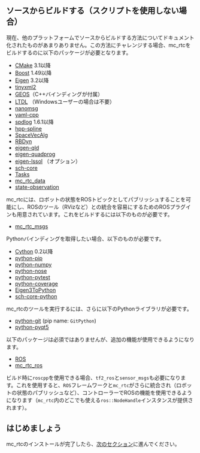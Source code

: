 ## ソースからビルドする（スクリプトを使用しない場合）

現在、他のプラットフォームでソースからビルドする方法についてドキュメント化されたものがあまりありません。この方法にチャレンジする場合、mc\_rtcをビルドするのに以下のパッケージが必要となります。
- [CMake](https://cmake.org/) 3.1以降
- [Boost](https://www.boost.org/) 1.49以降
- [Eigen](http://eigen.tuxfamily.org/index.php?title=Main_Page) 3.2以降
- [tinyxml2](https://github.com/leethomason/tinyxml2)
- [GEOS](https://trac.osgeo.org/geos)（C++バインディングが付属）
- [LTDL](https://www.gnu.org/software/libtool/manual/html_node/Libltdl-interface.html) （Windowsユーザーの場合は不要）
- [nanomsg](https://github.com/nanomsg/nanomsg)
- [yaml-cpp](https://github.com/jbeder/yaml-cpp)
- [spdlog](https://github.com/gabime/spdlog/) 1.6.1以降
- [hpp-spline](https://github.com/humanoid-path-planner/hpp-spline)
- [SpaceVecAlg](https://github.com/jrl-umi3218/SpaceVecAlg)
- [RBDyn](https://github.com/jrl-umi3218/RBDyn)
- [eigen-qld](https://github.com/jrl-umi3218/eigen-qld)
- [eigen-quadprog](https://github.com/jrl-umi3218/eigen-quadprog)
- [eigen-lssol](https://gite.lirmm.fr/multi-contact/eigen-lssol) （オプション）
- [sch-core](https://github.com/jrl-umi3218/sch-core)
- [Tasks](https://github.com/jrl-umi3218/Tasks)
- [mc_rtc_data](https://github.com/jrl-umi3218/mc_rtc_data)
- [state-observation](https://github.com/jrl-umi3218/state-observation)

mc\_rtcには、ロボットの状態をROSトピックとしてパブリッシュすることを可能にし、ROSのツール（RVizなど）との統合を容易にするためのROSプラグインも用意されています。これをビルドするには以下のものが必要です。

 * [mc_rtc_msgs](https://github.com/jrl-umi3218/mc_rtc_msgs)

Pythonバインディングを取得したい場合、以下のものが必要です。
 * [Cython](http://cython.org/) 0.2以降
 * [python-pip]()
 * [python-numpy]()
 * [python-nose]()
 * [python-pytest]()
 * [python-coverage]()
 * [Eigen3ToPython](https://github.com/jrl-umi3218/Eigen3ToPython)
 * [sch-core-python](https://github.com/jrl-umi3218/sch-core-python)

mc\_rtcのツールを実行するには、さらに以下のPythonライブラリが必要です。
 * [python-git]() (pip name: `GitPython`)
 * [python-pyqt5]()

以下のパッケージは必須ではありませんが、追加の機能が使用できるようになります。
- [ROS](http://www.ros.org/)
- [mc\_rtc\_ros](https://github.com/jrl-umi3218/mc_rtc_ros)

ビルド時に`roscpp`を使用できる場合、`tf2_ros`と`sensor_msgs`も必要になります。これを使用すると、`ROS`フレームワークと`mc_rtc`がさらに統合され（ロボットの状態のパブリッシュなど）、コントローラーでROSの機能を使用できるようになります（`mc_rtc`内のどこでも使える`ros::NodeHandle`インスタンスが提供されます）。

## はじめましょう

mc_rtcのインストールが完了したら、[次のセクション]({{site.baseurl}}/tutorials/introduction/configuration.html)に進んでください。

